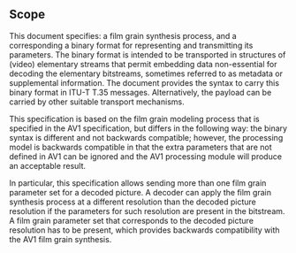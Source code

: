 
## Scope

This document specifies: a film grain synthesis process, and a corresponding a binary 
format for representing and transmitting its parameters. The binary format is intended 
to be transported in structures of (video) elementary streams that permit embedding 
data non-essential for decoding the elementary bitstreams, sometimes referred to 
as metadata or supplemental information. The document provides the syntax to 
carry this binary format in ITU-T T.35 messages. Alternatively, the payload 
can be carried by other suitable transport mechanisms.

This specification is based on the film grain modeling process that is specified 
in the AV1 specification, but differs in the 
following way: the binary syntax is different and not backwards compatible;
however, the processing model is backwards compatible in that the extra 
parameters that are not defined in AV1 can be ignored and the AV1 processing 
module will produce an acceptable result. 

In particular, this specification allows sending more than one film grain parameter
set for a decoded picture. A decoder can apply the film grain synthesis process at a different
resolution than the decoded picture resolution if the parameters for such resolution 
are present in the bitstream. A film grain 
parameter set that corresponds to the decoded picture resolution has to be present, which
provides backwards compatibility with the AV1 film grain synthesis.
   
